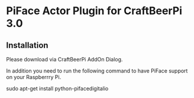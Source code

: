 # PiFace Actor Plugin for CraftBeerPi 3.0

## Installation

Please download via CraftBeerPi AddOn Dialog.

In addition you need to run the following command to have PiFace support on your Raspberrry Pi.


sudo apt-get install python-pifacedigitalio
